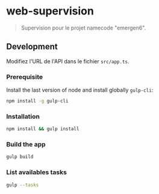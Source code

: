 # web-supervision

> Supervision pour le projet namecode "emergen6".

## Development

Modifiez l'URL de l'API dans le fichier `src/app.ts`.

### Prerequisite

Install the last version of node and install globally `gulp-cli`:

```sh
npm install -g gulp-cli
```

### Installation

```sh
npm install && gulp install
```

### Build the app

```sh
gulp build
```

### List availables tasks

```sh
gulp --tasks
```